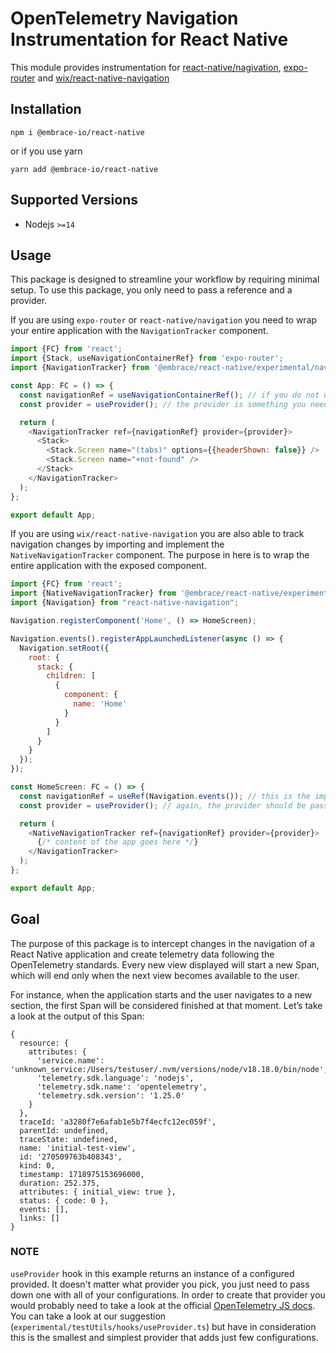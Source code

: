 # OpenTelemetry Navigation Instrumentation for React Native

This module provides instrumentation for [react-native/nagivation](https://reactnavigation.org/docs/getting-started), [expo-router](https://docs.expo.dev/router/introduction/) and [wix/react-native-navigation](https://wix.github.io/react-native-navigation/docs/before-you-start/)

## Installation
```
npm i @embrace-io/react-native
```

or if you use yarn

```
yarn add @embrace-io/react-native
```

## Supported Versions
  - Nodejs `>=14`

## Usage
This package is designed to streamline your workflow by requiring minimal setup. To use this package, you only need to pass a reference and a provider.

If you are using `expo-router` or `react-native/navigation` you need to wrap your entire application with the `NavigationTracker` component.

```javascript
import {FC} from 'react';
import {Stack, useNavigationContainerRef} from 'expo-router';
import {NavigationTracker} from '@embrace/react-native/experimental/navigation';

const App: FC = () => {
  const navigationRef = useNavigationContainerRef(); // if you do not use `expo-router` the same hook is also available in `@react-navigation/native` since `expo-router` is built on top of it
  const provider = useProvider(); // the provider is something you need to configure and pass down as prop into the `NavigationTracker` component

  return (
    <NavigationTracker ref={navigationRef} provider={provider}>
      <Stack>
        <Stack.Screen name="(tabs)" options={{headerShown: false}} />
        <Stack.Screen name="+not-found" />
      </Stack>
    </NavigationTracker>
  );
};

export default App;
```

If you are using `wix/react-native-navigation` you are also able to track navigation changes by importing and implement the `NativeNavigationTracker` component. The purpose in here is to wrap the entire application with the exposed component.

```javascript
import {FC} from 'react';
import {NativeNavigationTracker} from '@embrace/react-native/experimental/navigation';
import {Navigation} from "react-native-navigation";

Navigation.registerComponent('Home', () => HomeScreen);

Navigation.events().registerAppLaunchedListener(async () => {
  Navigation.setRoot({
    root: {
      stack: {
        children: [
          {
            component: {
              name: 'Home'
            }
          }
        ]
      }
    }
  });
});

const HomeScreen: FC = () => {
  const navigationRef = useRef(Navigation.events()); // this is the important part. Make sure you pass a reference with the return of Navigation.events();
  const provider = useProvider(); // again, the provider should be passed down into the `NativeNavigationTracker` with the selected exporter and processor configured

  return (
    <NativeNavigationTracker ref={navigationRef} provider={provider}>
      {/* content of the app goes here */}
    </NavigationTracker>
  );
};

export default App;
```

## Goal
The purpose of this package is to intercept changes in the navigation of a React Native application and create telemetry data following the OpenTelemetry standards. Every new view displayed will start a new Span, which will end only when the next view becomes available to the user.

For instance, when the application starts and the user navigates to a new section, the first Span will be considered finished at that moment. Let’s take a look at the output of this Span:

```
{
  resource: {
    attributes: {
      'service.name': 'unknown_service:/Users/testuser/.nvm/versions/node/v18.18.0/bin/node',
      'telemetry.sdk.language': 'nodejs',
      'telemetry.sdk.name': 'opentelemetry',
      'telemetry.sdk.version': '1.25.0'
    }
  },
  traceId: 'a3280f7e6afab1e5b7f4ecfc12ec059f',
  parentId: undefined,
  traceState: undefined,
  name: 'initial-test-view',
  id: '270509763b408343',
  kind: 0,
  timestamp: 1718975153696000,
  duration: 252.375,
  attributes: { initial_view: true },
  status: { code: 0 },
  events: [],
  links: []
}
```

### NOTE
`useProvider` hook in this example returns an instance of a configured provided.
It doesn't matter what provider you pick, you just need to pass down one with all of your configurations. In order to create that provider you would probably need to take a look at the official [OpenTelemetry JS docs](https://github.com/open-telemetry/opentelemetry-js). You can take a look at our suggestion (`experimental/testUtils/hooks/useProvider.ts`) but have in consideration this is the smallest and simplest provider that adds just few configurations.
